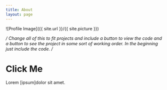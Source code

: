 ```yaml
---
title: About
layout: page
---
```

![Profile Image]({{ site.url }}/{{ site.picture }})

*/ Change all of this to fit projects and include a button to view the code and
a button to see the project in some sort of working order.  In the beginning just
include the code. /*

<h1><paper-button>Click Me</paper-button></h1>

Lorem [ipsum]dolor sit amet.
